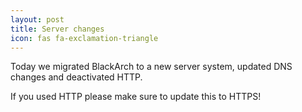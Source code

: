 ```yaml
---
layout: post
title: Server changes
icon: fas fa-exclamation-triangle
---
```


Today we migrated BlackArch to a new server system, updated DNS changes and deactivated HTTP.

If you used HTTP please make sure to update this to HTTPS!
